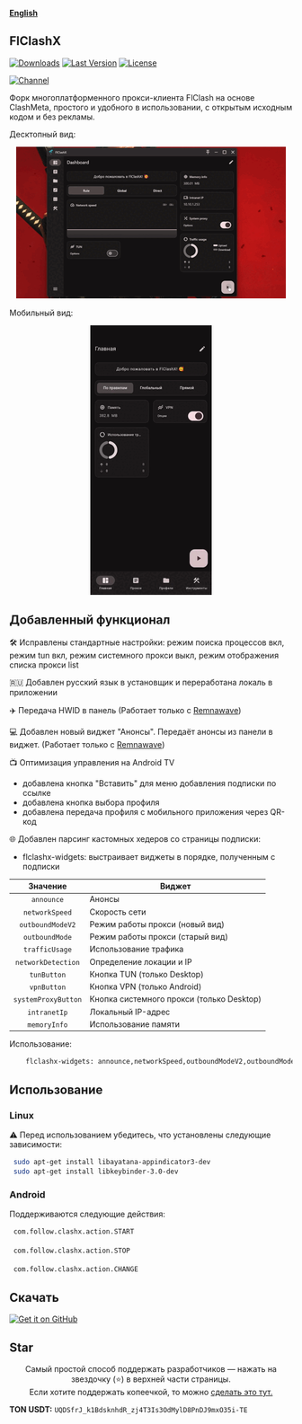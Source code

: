 <div>

[**English**](README_EN.md)

</div>

## FlClashX

[![Downloads](https://img.shields.io/github/downloads/pluralplay/FlClashX/total?style=flat-square&logo=github)](https://github.com/pluralplay/FlClashX/releases/)
[![Last Version](https://img.shields.io/github/release/pluralplay/FlClashX/all.svg?style=flat-square)](https://github.com/pluralplay/FlClashX/releases/)
[![License](https://img.shields.io/github/license/pluralplay/FlClashX?style=flat-square)](LICENSE)

[![Channel](https://img.shields.io/badge/Telegram-Chat-blue?style=flat-square&logo=telegram)](https://t.me/FlClashX)

Форк многоплатформенного прокси-клиента FlClash на основе ClashMeta, простого и удобного в использовании, с открытым исходным кодом и без рекламы.

Десктопный вид:
<p style="text-align: center;">
    <img alt="desktop" src="snapshots/desktop.gif">
</p>

Мобильный вид:
<p style="text-align: center;">
    <img alt="mobile" src="snapshots/mobile.gif">
</p>

## Добавленный функционал
🛠️ Исправлены стандартные настройки: режим поиска процессов вкл, режим tun вкл, режим системного прокси выкл, режим отображения списка прокси list

🇷🇺 Добавлен русский язык в установщик и переработана локаль в приложении

✈️ Передача HWID в панель (Работает только с <a href="https://github.com/remnawave/panel">Remnawave</a>)

💻 Добавлен новый виджет "Анонсы". Передаёт анонсы из панели в виджет. (Работает только с <a href="https://github.com/remnawave/panel">Remnawave</a>)

📺 Оптимизация управления на Android TV
   + добавлена кнопка "Вставить" для меню добавления подписки по ссылке
   + добавлена кнопка выбора профиля 
   + добавлена передача профиля с мобильного приложения через QR-код

🌐 Добавлен парсинг кастомных хедеров со страницы подписки:
   + flclashx-widgets: выстраивает виджеты в порядке, полученным с подписки

| Значение  | Виджет |
| :---: | ------------- |
| `announce`  | Анонсы  |
| `networkSpeed`  | Скорость сети  |
| `outboundModeV2`  | Режим работы прокси (новый вид)  |
| `outboundMode`  | Режим работы прокси (старый вид)  |
| `trafficUsage`  | Использование трафика  |
| `networkDetection`  | Определение локации и IP  |
| `tunButton`  | Кнопка TUN (только Desktop)  |
| `vpnButton`  | Кнопка VPN (только Android)  |
| `systemProxyButton`  | Кнопка системного прокси (только Desktop)  |
| `intranetIp`  | Локальный IP-адрес  |
| `memoryInfo`  | Использование памяти  |

Использование:
```bash
    flclashx-widgets: announce,networkSpeed,outboundModeV2,outboundMode,trafficUsage,networkDetection,tunButton,vpnButton,systemProxyButton,intranetIp,memoryInfo
```

## Использование

### Linux

⚠️ Перед использованием убедитесь, что установлены следующие зависимости:

   ```bash
    sudo apt-get install libayatana-appindicator3-dev
    sudo apt-get install libkeybinder-3.0-dev
   ```

### Android

Поддерживаются следующие действия:

   ```bash
    com.follow.clashx.action.START
    
    com.follow.clashx.action.STOP
    
    com.follow.clashx.action.CHANGE
   ```

## Скачать

<a href="https://github.com/pluralplay/FlClashX/releases"><img alt="Get it on GitHub" src="snapshots/get-it-on-github.svg" width="200px"/></a>

## Star
<p style="text-align: center;">
Самый простой способ поддержать разработчиков — нажать на звездочку (⭐) в верхней части страницы.<br>
Если хотите поддержать копеечкой, то можно <a href="https://t.me/tribute/app?startapp=dtyh">сделать это тут.</a></p>

**TON USDT:** `UQDSfrJ_k1BdsknhdR_zj4T3Is3OdMylD8PnDJ9mxO35i-TE`

